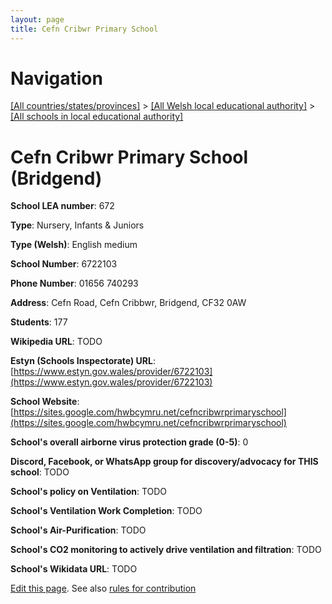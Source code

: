 ```yaml
---
layout: page
title: Cefn Cribwr Primary School
---
```

# Navigation

[[All countries/states/provinces]](../../..) > [[All Welsh local educational authority]](../..) > [[All schools in local educational authority]](..)

# Cefn Cribwr Primary School (Bridgend)

**School LEA number**: 672

**Type**: Nursery, Infants & Juniors

**Type (Welsh)**: English medium

**School Number**: 6722103

**Phone Number**: 01656 740293

**Address**: Cefn Road, Cefn Cribbwr, Bridgend, CF32 0AW

**Students**: 177

**Wikipedia URL**: TODO

**Estyn (Schools Inspectorate) URL**: [https://www.estyn.gov.wales/provider/6722103](https://www.estyn.gov.wales/provider/6722103)

**School Website**: [https://sites.google.com/hwbcymru.net/cefncribwrprimaryschool](https://sites.google.com/hwbcymru.net/cefncribwrprimaryschool)

**School's overall airborne virus protection grade (0-5)**: 0

**Discord, Facebook, or WhatsApp group for discovery/advocacy for THIS school**: TODO

**School's policy on Ventilation**: TODO

**School's Ventilation Work Completion**: TODO

**School's Air-Purification**: TODO

**School's CO2 monitoring to actively drive ventilation and filtration**: TODO

**School's Wikidata URL**: TODO




[Edit this page](https://github.com/ventilate-schools/Wales/edit/prif/./Bridgend/Cefn_Cribwr_Primary_School.md). See also [rules for contribution](../../../contribution-rules/)